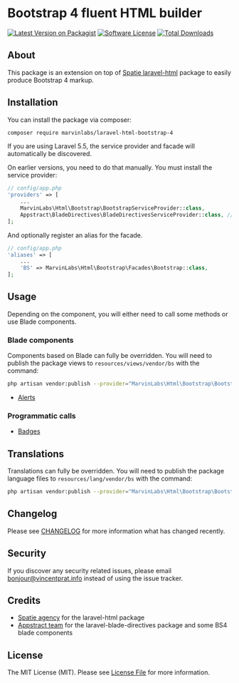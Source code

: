 # Bootstrap 4 fluent HTML builder

[![Latest Version on Packagist](https://img.shields.io/packagist/v/marvinlabs/laravel-html-bootstrap-4.svg?style=flat-square)](https://packagist.org/packages/marvinlabs/laravel-html-bootstrap-4)
[![Software License](https://img.shields.io/badge/license-MIT-brightgreen.svg?style=flat-square)](LICENSE.md)
[![Total Downloads](https://img.shields.io/packagist/dt/marvinlabs/laravel-html-bootstrap-4.svg?style=flat-square)](https://packagist.org/packages/marvinlabs/laravel-html-bootstrap-4)

## About

This package is an extension on top of [Spatie laravel-html](https://github.com/spatie/laravel-html) package to easily 
produce Bootstrap 4 markup.

## Installation

You can install the package via composer:

``` bash
composer require marvinlabs/laravel-html-bootstrap-4
```

If you are using Laravel 5.5, the service provider and facade will automatically be discovered. 

On earlier versions, you need to do that manually. You must install the service provider:

```php
// config/app.php
'providers' => [
    ...
    MarvinLabs\Html\Bootstrap\BootstrapServiceProvider::class,
    Appstract\BladeDirectives\BladeDirectivesServiceProvider::class, // Required if not already there
];
```

And optionally register an alias for the facade.

```php
// config/app.php
'aliases' => [
    ...
    'BS' => MarvinLabs\Html\Bootstrap\Facades\Bootstrap::class,
];
```

## Usage

Depending on the component, you will either need to call some methods or use Blade components.

### Blade components

Components based on Blade can fully be overridden. You will need to publish the package views to 
`resources/views/vendor/bs` with the command:

```bash
php artisan vendor:publish --provider="MarvinLabs\Html\Bootstrap\BootstrapServiceProvider" --tag="views"
``` 

- [Alerts](https://github.com/marvinlabs/laravel-workbench/blob/master/resources/views/laravel-html-bootstrap-4/alert.blade.php)

### Programmatic calls

- [Badges](https://github.com/marvinlabs/laravel-workbench/blob/master/resources/views/laravel-html-bootstrap-4/badge.blade.php)

## Translations

Translations can fully be overridden. You will need to publish the package language files to 
`resources/lang/vendor/bs` with the command:

```bash
php artisan vendor:publish --provider="MarvinLabs\Html\Bootstrap\BootstrapServiceProvider" --tag="lang"
``` 
      
## Changelog

Please see [CHANGELOG](CHANGELOG.md) for more information what has changed recently.

## Security

If you discover any security related issues, please email bonjour@vincentprat.info instead of using the issue tracker.

## Credits

- [Spatie agency](https://github.com/spatie) for the laravel-html package
- [Appstract team](https://github.com/appstract) for the laravel-blade-directives package and some BS4 blade components

## License

The MIT License (MIT). Please see [License File](LICENSE.md) for more information.